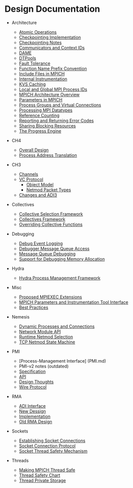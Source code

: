 # Design Documentation

- Architecture
	- [Atomic Operations](Atomic_Operations.md)
	- [Checkpointing Implementation](Checkpointing_implementation.md)
	- [Checkpointing Notes](Checkpointing.md)
	- [Communicators and Context IDs](Communicators_and_Context_IDs.md)
	- [DAME](DAME.md)
	- [DTPools](DTPools.md)
	- [Fault Tolerance](Fault_Tolerance.md)
	- [Function Name Prefix Convention](Function_Name_Prefix_Convention.md)
	- [Include Files in MPICH](Include_Files_in_MPICH.md)
	- [Internal Instrumentation](Internal_Instrumentation.md)
	- [KVS Caching](KVS_Caching.md)
	- [Local and Global MPI Process IDs](Local_and_Global_MPI_Process_IDs.md)
	- [MPICH Architecture Overview](MPICH_Architecture.md)
	- [Parameters in MPICH](Parameters_in_MPICH.md)
	- [Process Groups and Virtual Connections](Process_Groups_and_Virtual_Connections.md)
	- [Processing MPI Datatypes](Processing_MPI_Datatypes.md)
	- [Reference Counting](Reference_Counting.md)
	- [Reporting and Returning Error Codes](Reporting_And_Returning_Error_Codes.md)
	- [Sharing Blocking Resources](Sharing_Blocking_Resources.md)
	- [The Progress Engine](The_Progress_Engine.md)

- CH4
    - [Overall Design](CH4_Overall_Design.md)
    - [Process Address Translation](CH4_Process_Address_Translation.md)

- CH3
	- [Channels](CH3_And_Channels.md)
	- [VC Protocol](CH3_VC_protocol.md)
        - [Object Model](CH3_Object_Model.md)
        - [Netmod Packet Types](CH3_Netmod_Packet_Types.md)
	- [Changes and ADI3](Changes_to_CH3_and_ADI3.md)

- Collectives
	- [Collective Selection Framework](Collective_Selection_Framework.md)
	- [Collectives Framework](Collectives_framework.md)
	- [Overriding Collective Functions](Overriding_Collective_Functions.md)

- Debugging
	- [Debug Event Logging](Debug_Event_Logging.md)
	- [Debugger Message Queue Access](Debugger_Message_Queue_Access.md)
	- [Message Queue Debugging](Message_Queue_Debugging.md)
	- [Support for Debugging Memory Allocation](Support_for_Debugging_Memory_Allocation.md)

- Hydra
    - [Hydra Process Management Framework](Hydra_Process_Management_Framework.md)

- Misc
	- [Proposed MPIEXEC Extensions](Proposed_MPIEXEC_Extensions.md)
	- [MPICH Parameters and Instrumentation Tool Interface](Tool_Interfaces.md)
	- [Best Practices](Best_Practices_MS.md)

- Nemesis
	- [Dynamic Processes and Connections](Nemesis_Dynamic_Processes_and_Connections.md)
	- [Network Module API](Nemesis_Network_Module_API.md)
	- [Runtime Netmod Selection](Nemesis_Runtime_Netmod_Selection.md)
	- [TCP Netmod State Machine](Nemesis_tcp_netmod_state_machine.md)

- PMI
    - [Process-Management Interface] (PMI.md)
    - PMI-v2 notes (outdated)
	- [Specification](PMI-2_Specification.md)
	- [API](PMI_v2_API.md)
	- [Design Thoughts](PMI_v2_Design_Thoughts.md)
	- [Wire Protocol](PMI_v2_Wire_Protocol.md)

- RMA
	- [ADI Interface](ADI_RMA_Interface.md)
	- [New Dessign](New_RMA_Design.md)
	- [Implementation](RMA_Implementation.md)
	- [Old RMA Design](RMA_Design.md)

- Sockets
	- [Establishing Socket Connections](Establishing_Socket_Connections.md)
	- [Socket Connection Protocol](Sock_conn_protocol.md)
	- [Socket Thread Safety Mechanism](Sock_Thread_Safety_Mechanism.md)

- Threads
	- [Making MPICH Thread Safe](Making_MPICH_Thread_Safe.md)
	- [Thread Safety Chart](Thread_Safety.md)
	- [Thread Private Storage](Thread_Private_Storage.md)
